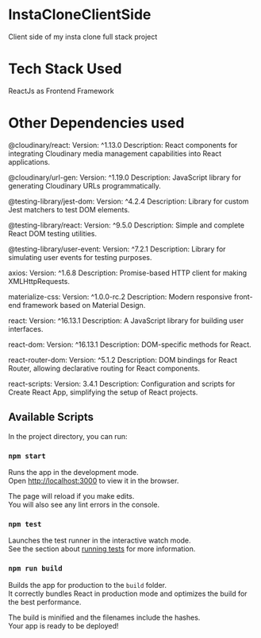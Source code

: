 # InstaCloneClientSide
Client side of my insta clone full stack project

# Tech Stack Used
ReactJs as Frontend Framework

# Other Dependencies used

@cloudinary/react:
Version: ^1.13.0
Description: React components for integrating Cloudinary media management capabilities into React applications.

@cloudinary/url-gen:
Version: ^1.19.0
Description: JavaScript library for generating Cloudinary URLs programmatically.

@testing-library/jest-dom:
Version: ^4.2.4
Description: Library for custom Jest matchers to test DOM elements.

@testing-library/react:
Version: ^9.5.0
Description: Simple and complete React DOM testing utilities.

@testing-library/user-event:
Version: ^7.2.1
Description: Library for simulating user events for testing purposes.

axios:
Version: ^1.6.8
Description: Promise-based HTTP client for making XMLHttpRequests.

materialize-css:
Version: ^1.0.0-rc.2
Description: Modern responsive front-end framework based on Material Design.

react:
Version: ^16.13.1
Description: A JavaScript library for building user interfaces.

react-dom:
Version: ^16.13.1
Description: DOM-specific methods for React.

react-router-dom:
Version: ^5.1.2
Description: DOM bindings for React Router, allowing declarative routing for React components.

react-scripts:
Version: 3.4.1
Description: Configuration and scripts for Create React App, simplifying the setup of React projects.



## Available Scripts

In the project directory, you can run:

### `npm start`

Runs the app in the development mode.<br />
Open [http://localhost:3000](http://localhost:3000) to view it in the browser.

The page will reload if you make edits.<br />
You will also see any lint errors in the console.

### `npm test`

Launches the test runner in the interactive watch mode.<br />
See the section about [running tests](https://facebook.github.io/create-react-app/docs/running-tests) for more information.

### `npm run build`

Builds the app for production to the `build` folder.<br />
It correctly bundles React in production mode and optimizes the build for the best performance.

The build is minified and the filenames include the hashes.<br />
Your app is ready to be deployed!

